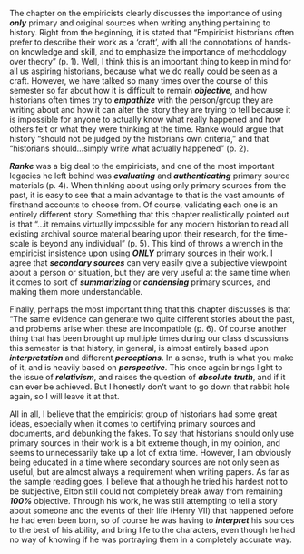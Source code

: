 The chapter on the empiricists clearly discusses the importance of using ***only*** primary and original sources when writing anything pertaining to history. Right from the beginning, it is stated that “Empiricist historians often prefer to describe their work as a ‘craft’, with all the connotations of hands-on knowledge and skill, and to emphasize the importance of methodology over theory” (p. 1). Well, I think this is an important thing to keep in mind for all us aspiring historians, because what we do really could be seen as a craft. However, we have talked so many times over the course of this semester so far about how it is difficult to remain ***objective***, and how historians often times try to ***empathize*** with the person/group they are writing about and how it can alter the story they are trying to tell because it is impossible for anyone to actually know what really happened and how others felt or what they were thinking at the time. Ranke would argue that history “should not be judged by the historians own criteria,” and that “historians should…simply write what actually happened” (p. 2).

***Ranke*** was a big deal to the empiricists, and one of the most important legacies he left behind was ***evaluating*** and ***authenticating*** primary source materials (p. 4). When thinking about using only primary sources from the past, it is easy to see that a main advantage to that is the vast amounts of firsthand accounts to choose from. Of course, validating each one is an entirely different story. Something that this chapter realistically pointed out is that “…it remains virtually impossible for any modern historian to read all existing archival source material bearing upon their research, for the time-scale is beyond any individual” (p. 5). This kind of throws a wrench in the empiricist insistence upon using ***ONLY*** primary sources in their work. I agree that ***secondary sources*** can very easily give a subjective viewpoint about a person or situation, but they are very useful at the same time when it comes to sort of ***summarizing*** or ***condensing*** primary sources, and making them more understandable.

Finally, perhaps the most important thing that this chapter discusses is that “The same evidence can generate two quite different stories about the past, and problems arise when these are incompatible (p. 6). Of course another thing that has been brought up multiple times during our class discussions this semester is that history, in general, is almost entirely based upon ***interpretation*** and different ***perceptions***. In a sense, truth is what you make of it, and is heavily based on ***perspective***. This once again brings light to the issue of ***relativism***, and raises the question of ***absolute truth***, and if it can ever be achieved. But I honestly don’t want to go down that rabbit hole again, so I will leave it at that. 

All in all, I believe that the empiricist group of historians had some great ideas, especially when it comes to certifying primary sources and documents, and debunking the fakes. To say that historians should only use primary sources in their work is a bit extreme though, in my opinion, and seems to unnecessarily take up a lot of extra time. However, I am obviously being educated in a time where secondary sources are not only seen as useful, but are almost always a requirement when writing papers. As far as the sample reading goes, I believe that although he tried his hardest not to be subjective, Elton still could not completely break away from remaining ***100%*** objective. Through his work, he was still attempting to tell a story about someone and the events of their life (Henry VII) that happened before he had even been born, so of course he was having to ***interpret*** his sources to the best of his ability, and bring life to the characters, even though he had no way of knowing if he was portraying them in a completely accurate way.   
